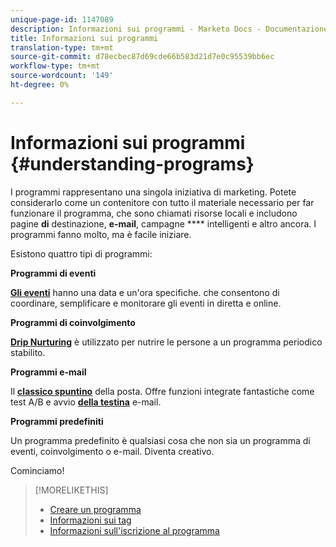 ```yaml
---
unique-page-id: 1147089
description: Informazioni sui programmi - Marketo Docs - Documentazione sui prodotti
title: Informazioni sui programmi
translation-type: tm+mt
source-git-commit: d78ecbec87d69cde66b583d21d7e0c95539bb6ec
workflow-type: tm+mt
source-wordcount: '149'
ht-degree: 0%

---
```



# Informazioni sui programmi {#understanding-programs}

I programmi rappresentano una singola iniziativa di marketing. Potete considerarlo come un contenitore con tutto il materiale necessario per far funzionare il programma, che sono chiamati risorse locali e includono pagine **di** destinazione, **e-mail**, campagne **** intelligenti e altro ancora. I programmi fanno molto, ma è facile iniziare.

Esistono quattro tipi di programmi:

**Programmi di eventi**

**[Gli eventi](/help/marketo/product-docs/demand-generation/events/understanding-events/understanding-event-programs.md)** hanno una data e un&#39;ora specifiche. che consentono di coordinare, semplificare e monitorare gli eventi in diretta e online.

**Programmi di coinvolgimento**

**[Drip Nurturing](/help/marketo/product-docs/email-marketing/drip-nurturing/creating-an-engagement-program/understanding-engagement-programs.md)** è utilizzato per nutrire le persone a un programma periodico stabilito.

**Programmi e-mail**

Il **[classico spuntino](/help/marketo/product-docs/email-marketing/email-programs/creating-an-email-program/understanding-email-programs.md)** della posta. Offre funzioni integrate fantastiche come test A/B e avvio **[della testina](/help/marketo/product-docs/email-marketing/email-programs/email-program-actions/head-start-for-email-programs.md)** e-mail.

**Programmi predefiniti**

Un programma predefinito è qualsiasi cosa che non sia un programma di eventi, coinvolgimento o e-mail. Diventa creativo.

Cominciamo!

>[!MORELIKETHIS]
>
>* [Creare un programma](/help/marketo/product-docs/email-marketing/email-programs/creating-an-email-program/create-an-email-program.md)
>* [Informazioni sui tag](/help/marketo/product-docs/core-marketo-concepts/programs/working-with-programs/understanding-tags.md)
>* [Informazioni sull&#39;iscrizione al programma](/help/marketo/product-docs/core-marketo-concepts/programs/creating-programs/understanding-program-membership.md)

